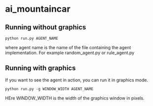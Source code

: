 # ai_mountaincar

## Running without graphics

```
python run.py AGENT_NAME
```

where agent name is the name of the file containing the agent implementation.
For example random_agent.py or rule_agent.py

## Running with graphics

If you want to see the agent in action, you can run it in graphics mode.

```
python run.py -g WINDOW_WIDTH AGENT_NAME
```

HEre WINDOW_WIDTH is the width of the graphics window in pixels.
